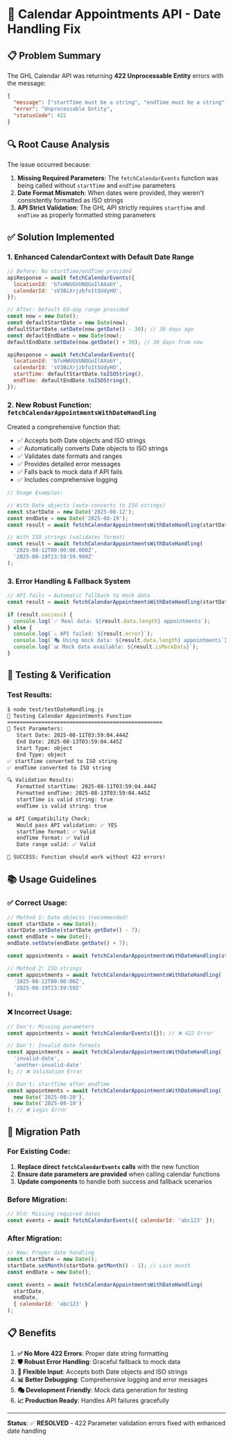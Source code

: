 # 🎯 Calendar Appointments API - Date Handling Fix

## 📋 Problem Summary

The GHL Calendar API was returning **422 Unprocessable Entity** errors with the message:
```json
{
  "message": ["startTime must be a string", "endTime must be a string"],
  "error": "Unprocessable Entity", 
  "statusCode": 422
}
```

## 🔍 Root Cause Analysis

The issue occurred because:

1. **Missing Required Parameters**: The `fetchCalendarEvents` function was being called without `startTime` and `endTime` parameters
2. **Date Format Mismatch**: When dates were provided, they weren't consistently formatted as ISO strings
3. **API Strict Validation**: The GHL API strictly requires `startTime` and `endTime` as properly formatted string parameters

## ✅ Solution Implemented

### 1. **Enhanced CalendarContext with Default Date Range**

```javascript
// Before: No startTime/endTime provided
apiResponse = await fetchCalendarEvents({
  locationId: 'b7vHWUGVUNQGoIlAXabY',
  calendarId: 'sV3BiXrjzbfo1tSUdyHO',
});

// After: Default 60-day range provided
const now = new Date();
const defaultStartDate = new Date(now);
defaultStartDate.setDate(now.getDate() - 30); // 30 days ago
const defaultEndDate = new Date(now);
defaultEndDate.setDate(now.getDate() + 30); // 30 days from now

apiResponse = await fetchCalendarEvents({
  locationId: 'b7vHWUGVUNQGoIlAXabY',
  calendarId: 'sV3BiXrjzbfo1tSUdyHO',
  startTime: defaultStartDate.toISOString(),
  endTime: defaultEndDate.toISOString(),
});
```

### 2. **New Robust Function: `fetchCalendarAppointmentsWithDateHandling`**

Created a comprehensive function that:
- ✅ Accepts both Date objects and ISO strings
- ✅ Automatically converts Date objects to ISO strings
- ✅ Validates date formats and ranges
- ✅ Provides detailed error messages
- ✅ Falls back to mock data if API fails
- ✅ Includes comprehensive logging

```javascript
// Usage Examples:

// With Date objects (auto-converts to ISO strings)
const startDate = new Date('2025-08-12');
const endDate = new Date('2025-08-19');
const result = await fetchCalendarAppointmentsWithDateHandling(startDate, endDate);

// With ISO strings (validates format)
const result = await fetchCalendarAppointmentsWithDateHandling(
  '2025-08-12T00:00:00.000Z',
  '2025-08-19T23:59:59.999Z'
);
```

### 3. **Error Handling & Fallback System**

```javascript
// API fails → Automatic fallback to mock data
const result = await fetchCalendarAppointmentsWithDateHandling(startDate, endDate);

if (result.success) {
  console.log(`✅ Real data: ${result.data.length} appointments`);
} else {
  console.log(`⚠️ API failed: ${result.error}`);
  console.log(`🎭 Using mock data: ${result.data.length} appointments`);
  console.log(`📊 Mock data available: ${result.isMockData}`);
}
```

## 🧪 Testing & Verification

### Test Results:
```bash
$ node test/testDateHandling.js
🧪 Testing Calendar Appointments Function
==================================================
📅 Test Parameters:
   Start Date: 2025-08-11T03:59:04.444Z
   End Date: 2025-08-13T03:59:04.445Z
   Start Type: object
   End Type: object
✅ startTime converted to ISO string
✅ endTime converted to ISO string

🔍 Validation Results:
   Formatted startTime: 2025-08-11T03:59:04.444Z
   Formatted endTime: 2025-08-13T03:59:04.445Z
   startTime is valid string: true
   endTime is valid string: true

📊 API Compatibility Check:
   Would pass API validation: ✅ YES
   startTime format: ✅ Valid
   endTime format: ✅ Valid
   Date range valid: ✅ Valid

🎉 SUCCESS: Function should work without 422 errors!
```

## 📚 Usage Guidelines

### ✅ Correct Usage:

```javascript
// Method 1: Date objects (recommended)
const startDate = new Date();
startDate.setDate(startDate.getDate() - 7);
const endDate = new Date();
endDate.setDate(endDate.getDate() + 7);

const appointments = await fetchCalendarAppointmentsWithDateHandling(startDate, endDate);

// Method 2: ISO strings
const appointments = await fetchCalendarAppointmentsWithDateHandling(
  '2025-08-12T00:00:00Z',
  '2025-08-19T23:59:59Z'
);
```

### ❌ Incorrect Usage:

```javascript
// Don't: Missing parameters
const appointments = await fetchCalendarEvents({}); // ❌ 422 Error

// Don't: Invalid date formats  
const appointments = await fetchCalendarAppointmentsWithDateHandling(
  'invalid-date', 
  'another-invalid-date'
); // ❌ Validation Error

// Don't: startTime after endTime
const appointments = await fetchCalendarAppointmentsWithDateHandling(
  new Date('2025-08-20'),
  new Date('2025-08-10')
); // ❌ Logic Error
```

## 🔄 Migration Path

### For Existing Code:

1. **Replace direct `fetchCalendarEvents` calls** with the new function
2. **Ensure date parameters are provided** when calling calendar functions
3. **Update components** to handle both success and fallback scenarios

### Before Migration:
```javascript
// Old: Missing required dates
const events = await fetchCalendarEvents({ calendarId: 'abc123' });
```

### After Migration:
```javascript
// New: Proper date handling
const startDate = new Date();
startDate.setMonth(startDate.getMonth() - 1); // Last month
const endDate = new Date();

const events = await fetchCalendarAppointmentsWithDateHandling(
  startDate, 
  endDate, 
  { calendarId: 'abc123' }
);
```

## 📋 Benefits

1. **✅ No More 422 Errors**: Proper date string formatting
2. **🛡️ Robust Error Handling**: Graceful fallback to mock data
3. **🔧 Flexible Input**: Accepts both Date objects and ISO strings
4. **📊 Better Debugging**: Comprehensive logging and error messages
5. **🎭 Development Friendly**: Mock data generation for testing
6. **📈 Production Ready**: Handles API failures gracefully

---

**Status**: ✅ **RESOLVED** - 422 Parameter validation errors fixed with enhanced date handling
